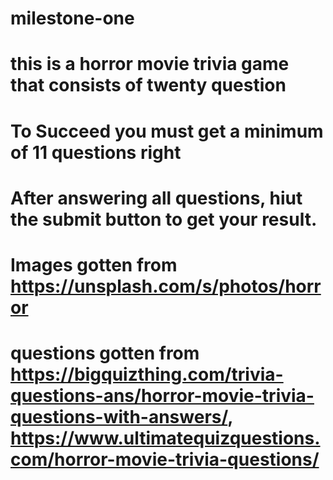 # milestone-one
# this is a horror movie trivia game that consists of twenty question
# To Succeed you must get a minimum of 11 questions right
# After answering all questions, hiut the submit button to get your result.
# Images gotten from https://unsplash.com/s/photos/horror
# questions gotten from https://bigquizthing.com/trivia-questions-ans/horror-movie-trivia-questions-with-answers/, https://www.ultimatequizquestions.com/horror-movie-trivia-questions/